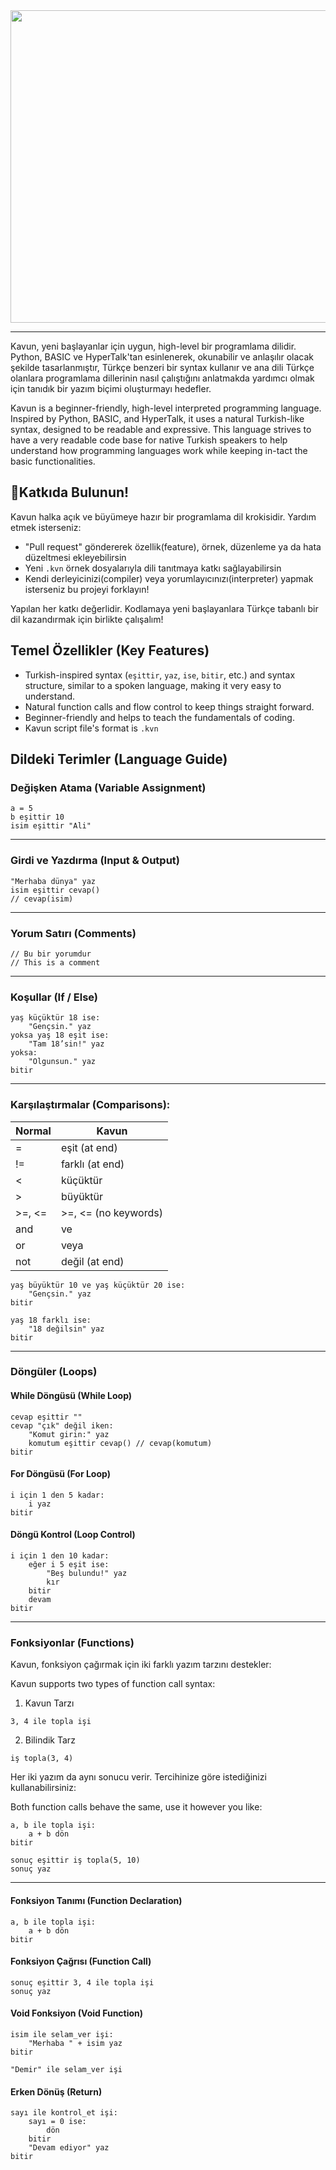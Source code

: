 <div align="center">
<img width="1500" height="500" alt="KavunBanner" src="https://github.com/user-attachments/assets/e5aa6518-dfac-4bdf-9242-29ca01d355c2" />
</div>

---
Kavun, yeni başlayanlar için uygun, high-level bir programlama dilidir. Python, BASIC ve HyperTalk'tan esinlenerek, okunabilir ve anlaşılır olacak şekilde tasarlanmıştır, Türkçe benzeri bir syntax kullanır ve ana dili Türkçe olanlara programlama dillerinin nasıl çalıştığını anlatmakda yardımcı olmak için tanıdık bir yazım biçimi oluşturmayı hedefler.

Kavun is a beginner-friendly, high-level interpreted programming language. Inspired by Python, BASIC, and HyperTalk, it uses a natural Turkish-like syntax, designed to be readable and expressive. This language strives to have a very readable code base for native Turkish speakers to help understand how programming languages work while keeping in-tact the basic functionalities.

## 🍈Katkıda Bulunun!

Kavun halka açık ve büyümeye hazır bir programlama dil krokisidir. Yardım etmek isterseniz:

- "Pull request" göndererek özellik(feature), örnek, düzenleme ya da hata düzeltmesi ekleyebilirsin
- Yeni `.kvn` örnek dosyalarıyla dili tanıtmaya katkı sağlayabilirsin
- Kendi derleyicinizi(compiler) veya yorumlayıcınızı(interpreter) yapmak isterseniz bu projeyi forklayın!

Yapılan her katkı değerlidir. Kodlamaya yeni başlayanlara Türkçe tabanlı bir dil kazandırmak için birlikte çalışalım!

## Temel Özellikler (Key Features)

- Turkish-inspired syntax (`eşittir`, `yaz`, `ise`, `bitir`, etc.) and syntax structure, similar to a spoken language, making it very easy to understand.
- Natural function calls and flow control to keep things straight forward.
- Beginner-friendly and helps to teach the fundamentals of coding.
- Kavun script file's format is `.kvn`

## Dildeki Terimler (Language Guide)

### Değişken Atama (Variable Assignment)

```kavun
a = 5
b eşittir 10
isim eşittir "Ali"
```
---
### Girdi ve Yazdırma (Input & Output)

```kavun
"Merhaba dünya" yaz
isim eşittir cevap()
// cevap(isim)
```
---
### Yorum Satırı (Comments)

```kavun
// Bu bir yorumdur
// This is a comment
```
---
### Koşullar (If / Else)

```kavun
yaş küçüktür 18 ise:
    "Gençsin." yaz
yoksa yaş 18 eşit ise:
    "Tam 18’sin!" yaz
yoksa:
    "Olgunsun." yaz
bitir
```
---
### Karşılaştırmalar (Comparisons):

| Normal         | Kavun               |
|----------------|---------------------|
| =              | eşit (at end)       |
| !=             | farklı (at end)     |
| <              | küçüktür            |
| >              | büyüktür            |
| >=, <=         | >=, <= (no keywords)|
| and            | ve                  |
| or             | veya                |
| not            | değil (at end)      |



```kavun
yaş büyüktür 10 ve yaş küçüktür 20 ise:
    "Gençsin." yaz
bitir

yaş 18 farklı ise:
    "18 değilsin" yaz
bitir
```
---
### Döngüler (Loops)

#### While Döngüsü (While Loop)

```kavun
cevap eşittir ""
cevap "çık" değil iken:
    "Komut girin:" yaz
    komutum eşittir cevap() // cevap(komutum)
bitir
```

#### For Döngüsü (For Loop)

```kavun
i için 1 den 5 kadar:
    i yaz
bitir
```

#### Döngü Kontrol (Loop Control)

```kavun
i için 1 den 10 kadar:
    eğer i 5 eşit ise:
        "Beş bulundu!" yaz
        kır
    bitir
    devam
bitir
```
---
### Fonksiyonlar (Functions)
Kavun, fonksiyon çağırmak için iki farklı yazım tarzını destekler:

Kavun supports two types of function call syntax:
1. Kavun Tarzı
```
3, 4 ile topla işi
```
2. Bilindik Tarz
```
iş topla(3, 4)
```
Her iki yazım da aynı sonucu verir. Tercihinize göre istediğinizi kullanabilirsiniz:

Both function calls behave the same, use it however you like:
```
a, b ile topla işi:
    a + b dön
bitir

sonuç eşittir iş topla(5, 10)
sonuç yaz
```
---
#### Fonksiyon Tanımı (Function Declaration)

```kavun
a, b ile topla işi:
    a + b dön
bitir
```

#### Fonksiyon Çağrısı (Function Call)

```kavun
sonuç eşittir 3, 4 ile topla işi
sonuç yaz
```

#### Void Fonksiyon (Void Function)

```kavun
isim ile selam_ver işi:
    "Merhaba " + isim yaz
bitir

"Demir" ile selam_ver işi
```

#### Erken Dönüş (Return)
```kavun
sayı ile kontrol_et işi:
    sayı = 0 ise:
        dön
    bitir
    "Devam ediyor" yaz
bitir
```
